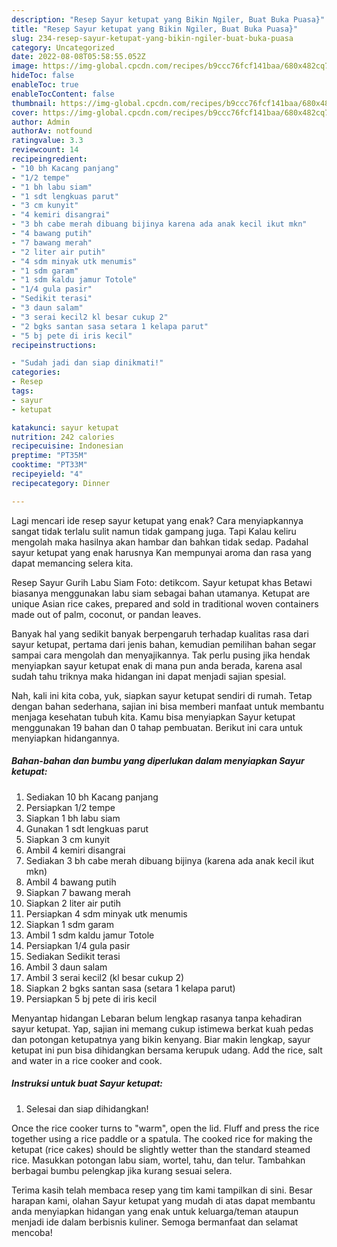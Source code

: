 ```yaml
---
description: "Resep Sayur ketupat yang Bikin Ngiler, Buat Buka Puasa}"
title: "Resep Sayur ketupat yang Bikin Ngiler, Buat Buka Puasa}"
slug: 234-resep-sayur-ketupat-yang-bikin-ngiler-buat-buka-puasa
category: Uncategorized
date: 2022-08-08T05:58:55.052Z
image: https://img-global.cpcdn.com/recipes/b9ccc76fcf141baa/680x482cq70/sayur-ketupat-foto-resep-utama.jpg
hideToc: false
enableToc: true
enableTocContent: false
thumbnail: https://img-global.cpcdn.com/recipes/b9ccc76fcf141baa/680x482cq70/sayur-ketupat-foto-resep-utama.jpg
cover: https://img-global.cpcdn.com/recipes/b9ccc76fcf141baa/680x482cq70/sayur-ketupat-foto-resep-utama.jpg
author: Admin
authorAv: notfound
ratingvalue: 3.3
reviewcount: 14
recipeingredient:
- "10 bh Kacang panjang"
- "1/2 tempe"
- "1 bh labu siam"
- "1 sdt lengkuas parut"
- "3 cm kunyit"
- "4 kemiri disangrai"
- "3 bh cabe merah dibuang bijinya karena ada anak kecil ikut mkn"
- "4 bawang putih"
- "7 bawang merah"
- "2 liter air putih"
- "4 sdm minyak utk menumis"
- "1 sdm garam"
- "1 sdm kaldu jamur Totole"
- "1/4 gula pasir"
- "Sedikit terasi"
- "3 daun salam"
- "3 serai kecil2 kl besar cukup 2"
- "2 bgks santan sasa setara 1 kelapa parut"
- "5 bj pete di iris kecil"
recipeinstructions:

- "Sudah jadi dan siap dinikmati!"
categories:
- Resep
tags:
- sayur
- ketupat

katakunci: sayur ketupat 
nutrition: 242 calories
recipecuisine: Indonesian
preptime: "PT35M"
cooktime: "PT33M"
recipeyield: "4"
recipecategory: Dinner

---
```



Lagi mencari ide resep sayur ketupat yang enak? Cara menyiapkannya sangat tidak terlalu sulit namun tidak gampang juga. Tapi Kalau keliru mengolah maka hasilnya akan hambar dan bahkan tidak sedap. Padahal sayur ketupat yang enak harusnya Kan mempunyai aroma dan rasa yang dapat memancing selera kita.


Resep Sayur Gurih Labu Siam Foto: detikcom. Sayur ketupat khas Betawi biasanya menggunakan labu siam sebagai bahan utamanya. Ketupat are unique Asian rice cakes, prepared and sold in traditional woven containers made out of palm, coconut, or pandan leaves.

Banyak hal yang sedikit banyak berpengaruh terhadap kualitas rasa dari sayur ketupat, pertama dari jenis bahan, kemudian pemilihan bahan segar sampai cara mengolah dan menyajikannya. Tak perlu pusing jika hendak menyiapkan sayur ketupat enak di mana pun anda berada, karena asal sudah tahu triknya maka hidangan ini dapat menjadi sajian spesial.


Nah, kali ini kita coba, yuk, siapkan sayur ketupat sendiri di rumah. Tetap dengan bahan sederhana, sajian ini bisa memberi manfaat untuk membantu menjaga kesehatan tubuh kita. Kamu bisa menyiapkan Sayur ketupat menggunakan 19 bahan dan 0 tahap pembuatan. Berikut ini cara untuk menyiapkan hidangannya.

<!--inarticleads1-->

##### Bahan-bahan dan bumbu yang diperlukan dalam menyiapkan Sayur ketupat:

1. Sediakan 10 bh Kacang panjang
1. Persiapkan 1/2 tempe
1. Siapkan 1 bh labu siam
1. Gunakan 1 sdt lengkuas parut
1. Siapkan 3 cm kunyit
1. Ambil 4 kemiri disangrai
1. Sediakan 3 bh cabe merah dibuang bijinya (karena ada anak kecil ikut mkn)
1. Ambil 4 bawang putih
1. Siapkan 7 bawang merah
1. Siapkan 2 liter air putih
1. Persiapkan 4 sdm minyak utk menumis
1. Siapkan 1 sdm garam
1. Ambil 1 sdm kaldu jamur Totole
1. Persiapkan 1/4 gula pasir
1. Sediakan Sedikit terasi
1. Ambil 3 daun salam
1. Ambil 3 serai kecil2 (kl besar cukup 2)
1. Siapkan 2 bgks santan sasa (setara 1 kelapa parut)
1. Persiapkan 5 bj pete di iris kecil


Menyantap hidangan Lebaran belum lengkap rasanya tanpa kehadiran sayur ketupat. Yap, sajian ini memang cukup istimewa berkat kuah pedas dan potongan ketupatnya yang bikin kenyang. Biar makin lengkap, sayur ketupat ini pun bisa dihidangkan bersama kerupuk udang. Add the rice, salt and water in a rice cooker and cook. 

<!--inarticleads2-->

##### Instruksi untuk buat Sayur ketupat:


1. Selesai dan siap dihidangkan!

Once the rice cooker turns to &#34;warm&#34;, open the lid. Fluff and press the rice together using a rice paddle or a spatula. The cooked rice for making the ketupat (rice cakes) should be slightly wetter than the standard steamed rice. Masukkan potongan labu siam, wortel, tahu, dan telur. Tambahkan berbagai bumbu pelengkap jika kurang sesuai selera. 

Terima kasih telah membaca resep yang tim kami tampilkan di sini. Besar harapan kami, olahan Sayur ketupat yang mudah di atas dapat membantu anda menyiapkan hidangan yang enak untuk keluarga/teman ataupun menjadi ide dalam berbisnis kuliner. Semoga bermanfaat dan selamat mencoba!

